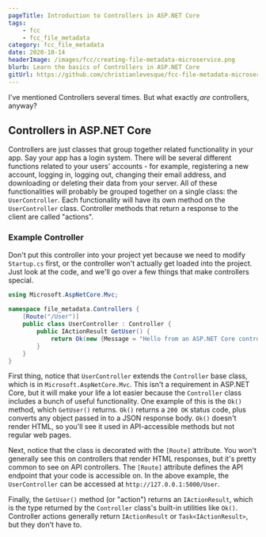 ```yaml
---
pageTitle: Introduction to Controllers in ASP.NET Core
tags:
    - fcc
    - fcc_file_metadata
category: fcc_file_metadata
date: 2020-10-14
headerImage: /images/fcc/creating-file-metadata-microservice.png
blurb: Learn the basics of Controllers in ASP.NET Core
gitUrl: https://github.com/christianlevesque/fcc-file-metadata-microservice/tree/v0.1.0
---
```


I've mentioned Controllers several times. But what exactly *are* controllers, anyway?

## Controllers in ASP.NET Core

Controllers are just classes that group together related functionality in your app. Say your app has a login system. There will be several different functions related to your users' accounts - for example, registering a new account, logging in, logging out, changing their email address, and downloading or deleting their data from your server. All of these functionalities will probably be grouped together on a single class: the `UserController`. Each functionality will have its own method on the `UserController` class. Controller methods that return a response to the client are called "actions".

### Example Controller

Don't put this controller into your project yet because we need to modify `Startup.cs` first, or the controller won't actually get loaded into the project. Just look at the code, and we'll go over a few things that make controllers special.

```csharp
using Microsoft.AspNetCore.Mvc;
  
namespace file_metadata.Controllers {
    [Route("/User")]
    public class UserController : Controller {
        public IActionResult GetUser() {
            return Ok(new {Message = "Hello from an ASP.NET Core controller!"});
        }
    }
}
```

First thing, notice that `UserController` extends the `Controller` base class, which is in `Microsoft.AspNetCore.Mvc`. This isn't a requirement in ASP.NET Core, but it will make your life a lot easier because the `Controller` class includes a bunch of useful functionality. One example of this is the `Ok()` method, which `GetUser()` returns. `Ok()` returns a `200 OK` status code, plus converts any object passed in to a JSON response body. `Ok()` doesn't render HTML, so you'll see it used in API-accessible methods but not regular web pages.

Next, notice that the class is decorated with the `[Route]` attribute. You won't generally see this on controllers that render HTML responses, but it's pretty common to see on API controllers. The `[Route]` attribute defines the API endpoint that your code is accessible on. In the above example, the `UserController` can be accessed at `http://127.0.0.1:5000/User`.

Finally, the `GetUser()` method (or "action") returns an `IActionResult`, which is the type returned by the `Controller` class's built-in utilities like `Ok()`. Controller actions generally return `IActionResult` or `Task<IActionResult>`, but they don't have to. 